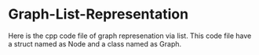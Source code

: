 # Graph-List-Representation
Here is the cpp code file of graph represenation via list. 
This code file have a struct named as Node and a class named as Graph. 
